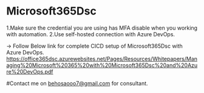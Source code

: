 # Microsoft365Dsc
1.Make sure the credential you are using has MFA disable when you working with automation.
2.Use self-hosted connection with Azure DevOps.

-> Follow Below link for complete CICD setup of Microsoft365Dsc with Azure DevOps.
https://office365dsc.azurewebsites.net/Pages/Resources/Whitepapers/Managing%20Microsoft%20365%20with%20Microsoft365Dsc%20and%20Azure%20DevOps.pdf

#Contact me on behosaooo7@gmail.com for consultant.
